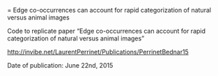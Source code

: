 = Edge co-occurrences can account for rapid categorization of natural versus animal images

Code to replicate paper “Edge co-occurrences can account for rapid categorization of natural versus animal images”

http://invibe.net/LaurentPerrinet/Publications/PerrinetBednar15

Date of publication: June 22nd, 2015
